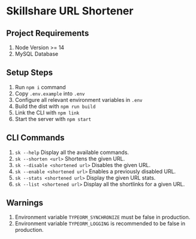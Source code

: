 # Skillshare URL Shortener

## Project Requirements

1. Node Version >= 14
2. MySQL Database

## Setup Steps

1. Run `npm i` command
2. Copy `.env.example` into `.env`
3. Configure all relevant environment variables in `.env`
4. Build the dist with `npm run build`
5. Link the CLI with `npm link`
6. Start the server with `npm start`

## CLI Commands

1. `sk --help` Display all the available commands.
2. `sk --shorten <url>` Shortens the given URL.
3. `sk --disable <shortened url>` Disables the given URL.
4. `sk --enable <shortened url>` Enables a previously disabled URL.
5. `sk --stats <shortened url>` Display the given URL stats.
6. `sk --list <shortened url>` Display all the shortlinks for a given URL.

## Warnings

1. Environment variable `TYPEORM_SYNCHRONIZE` must be false in production.
2. Environment variable `TYPEORM_LOGGING` is recommended to be false in production.
